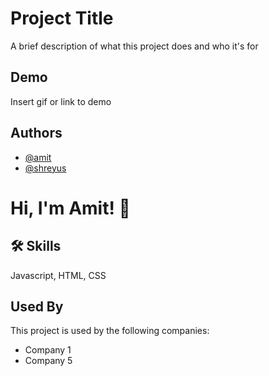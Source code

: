 
# Project Title

A brief description of what this project does and who it's for


## Demo

Insert gif or link to demo


## Authors

- [@amit](https://www.github.com/octokatherine)
- [@shreyus](https://www.github.com/octokatherine)


# Hi, I'm Amit! 👋


## 🛠 Skills
Javascript, HTML, CSS


## Used By

This project is used by the following companies:

- Company 1
- Company 5

